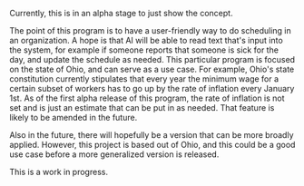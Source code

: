 Currently, this is in an alpha stage to just show the concept.

The point of this program is to have a user-friendly way to do scheduling in an organization. A hope is that AI will be able to read text that's input into the system, for example if someone reports that someone is sick for the day, and update the schedule as needed. This particular program is focused on the state of Ohio, and can serve as a use case. For example, Ohio's state constitution currently stipulates that every year the minimum wage for a certain subset of workers has to go up by the rate of inflation every January 1st. As of the first alpha release of this program, the rate of inflation is not set and is just an estimate that can be put in as needed. That feature is likely to be amended in the future.

Also in the future, there will hopefully be a version that can be more broadly applied. However, this project is based out of Ohio, and this could be a good use case before a more generalized version is released.

This is a work in progress.
